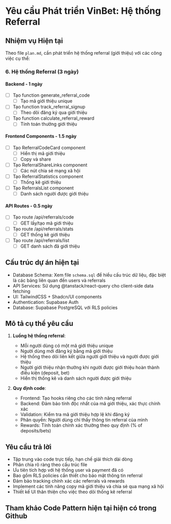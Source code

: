 # Yêu cầu Phát triển VinBet: Hệ thống Referral

## Nhiệm vụ Hiện tại

Theo file `plan.md`, cần phát triển hệ thống referral (giới thiệu) với các công việc cụ thể:

### 6. Hệ thống Referral (3 ngày)

#### Backend - 1 ngày

- [ ] Tạo function generate_referral_code
  - [ ] Tạo mã giới thiệu unique
- [ ] Tạo function track_referral_signup
  - [ ] Theo dõi đăng ký qua giới thiệu
- [ ] Tạo function calculate_referral_reward
  - [ ] Tính toán thưởng giới thiệu

#### Frontend Components - 1.5 ngày

- [ ] Tạo ReferralCodeCard component
  - [ ] Hiển thị mã giới thiệu
  - [ ] Copy và share
- [ ] Tạo ReferralShareLinks component
  - [ ] Các nút chia sẻ mạng xã hội
- [ ] Tạo ReferralStatistics component
  - [ ] Thống kê giới thiệu
- [ ] Tạo ReferralsList component
  - [ ] Danh sách người được giới thiệu

#### API Routes - 0.5 ngày

- [ ] Tạo route /api/referrals/code
  - [ ] GET lấy/tạo mã giới thiệu
- [ ] Tạo route /api/referrals/stats
  - [ ] GET thống kê giới thiệu
- [ ] Tạo route /api/referrals/list
  - [ ] GET danh sách đã giới thiệu

## Cấu trúc dự án hiện tại

- Database Schema: Xem file `schema.sql` để hiểu cấu trúc dữ liệu, đặc biệt là các bảng liên quan đến users và referrals
- API Services: Sử dụng @tanstack/react-query cho client-side data fetching
- UI: TailwindCSS + Shadcn/UI components
- Authentication: Supabase Auth
- Database: Supabase PostgreSQL với RLS policies

## Mô tả cụ thể yêu cầu

1. **Luồng hệ thống referral**:

   - Mỗi người dùng có một mã giới thiệu unique
   - Người dùng mới đăng ký bằng mã giới thiệu
   - Hệ thống theo dõi liên kết giữa người giới thiệu và người được giới thiệu
   - Người giới thiệu nhận thưởng khi người được giới thiệu hoàn thành điều kiện (deposit, bet)
   - Hiển thị thống kê và danh sách người được giới thiệu

2. **Quy định code**:
   - Frontend: Tạo hooks riêng cho các tính năng referral
   - Backend: Đảm bảo tính độc nhất của mã giới thiệu, xác thực chính xác
   - Validation: Kiểm tra mã giới thiệu hợp lệ khi đăng ký
   - Phân quyền: Người dùng chỉ thấy thông tin referral của mình
   - Rewards: Tính toán chính xác thưởng theo quy định (% of deposits/bets)

## Yêu cầu trả lời

- Tập trung vào code trực tiếp, hạn chế giải thích dài dòng
- Phân chia rõ ràng theo cấu trúc file
- Ưu tiên tích hợp với hệ thống user và payment đã có
- Bao gồm RLS policies cần thiết cho bảo mật thông tin referral
- Đảm bảo tracking chính xác các referrals và rewards
- Implement các tính năng copy mã giới thiệu và chia sẻ qua mạng xã hội
- Thiết kế UI thân thiện cho việc theo dõi thống kê referral

## Tham khảo Code Pattern hiện tại hiện có trong Github
